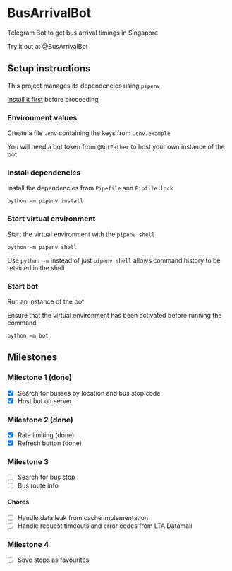 # BusArrivalBot

Telegram Bot to get bus arrival timings in Singapore

Try it out at @BusArrivalBot

## Setup instructions

This project manages its dependencies using `pipenv`

[Install it first](https://pipenv.pypa.io/en/latest/index.html#install-pipenv-today) before proceeding

### Environment values

Create a file `.env` containing the keys from `.env.example`

You will need a bot token from `@BotFather` to host your own instance of the bot

### Install dependencies

Install the dependencies from `Pipefile` and `Pipfile.lock`

```shell
python -m pipenv install
```

### Start virtual environment

Start the virtual environment with the `pipenv shell`

```shell
python -m pipenv shell
```

Use `python -m` instead of just `pipenv shell` allows command history to be retained in the shell

### Start bot

Run an instance of the bot

Ensure that the virtual environment has been activated before running the command

```shell
python -m bot
```

## Milestones

### Milestone 1 (done)

- [x] Search for busses by location and bus stop code
- [x] Host bot on server

### Milestone 2 (done)

- [x] Rate limiting (done)
- [x] Refresh button (done)

### Milestone 3

- [ ] Search for bus stop
- [ ] Bus route info

#### Chores

- [ ] Handle data leak from cache implementation
- [ ] Handle request timeouts and error codes from LTA Datamall

### Milestone 4

- [ ] Save stops as favourites
